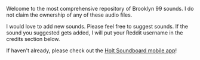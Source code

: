 Welcome to the most comprehensive repository of Brooklyn 99 sounds. I do not claim the ownership of any of these audio files.

I would love to add new sounds. Please feel free to suggest sounds. If the sound you suggested gets added, I will put your Reddit username in the credits section below.

If haven't already, please check out the [Holt Soundboard mobile app](https://play.google.com/store/apps/details?id=com.themindstorm.holt_soundboard&hl=en_US)!